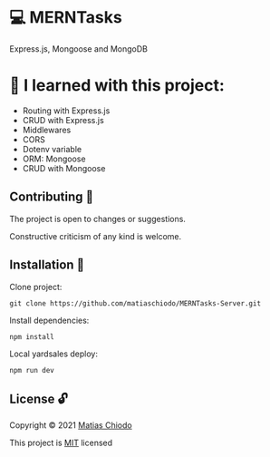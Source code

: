 # :computer: MERNTasks

Express.js, Mongoose and MongoDB

# :notebook: I learned with this project:
- Routing with Express.js
- CRUD with Express.js
- Middlewares
- CORS
- Dotenv variable
- ORM: Mongoose
- CRUD with Mongoose

## Contributing :raising_hand:
The project is open to changes or suggestions.

 Constructive criticism of any kind is welcome.

## Installation :electric_plug:
Clone project:
```
git clone https://github.com/matiaschiodo/MERNTasks-Server.git
 ```

Install dependencies:
```
npm install
```

Local yardsales deploy:
```
npm run dev
```

## License :unlock:

Copyright © 2021 [Matias Chiodo](https://github.com/matiaschiodo)

This project is [MIT](https://choosealicense.com/licenses/mit/) licensed
